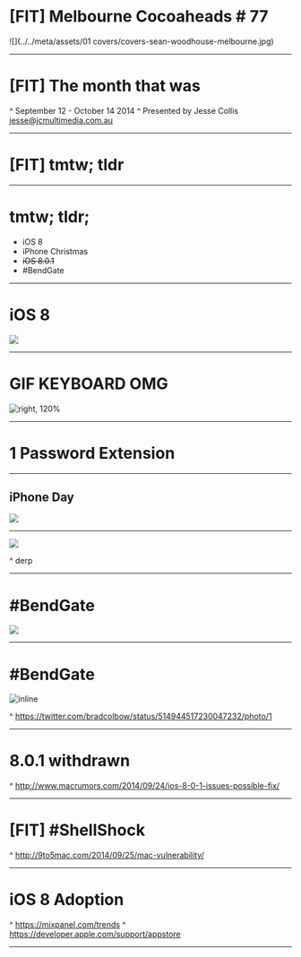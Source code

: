 # [FIT] Melbourne Cocoaheads # 77

![](../../meta/assets/01 covers/covers-sean-woodhouse-melbourne.jpg)

---

# [FIT] The month that was

^ September 12 - October 14 2014
^ Presented by Jesse Collis jesse@jcmultimedia.com.au

---

# [FIT] tmtw; tldr

---

# tmtw; tldr;

- iOS 8
- iPhone Christmas
- ~~iOS 8.0.1~~
- #BendGate

---

# iOS 8

![](http://9to5mac.files.wordpress.com/2014/09/ios8logo.png?w=655&h=368)

---

# GIF KEYBOARD OMG

![right, 120%](http://a3.mzstatic.com/au/r30/Purple3/v4/44/d3/dc/44d3dc0b-ee2b-35bb-90a3-9dda61c0cb94/screen322x572.jpeg)

---

# 1 Password Extension

---

## iPhone Day

![](http://9to5mac.files.wordpress.com/2014/09/aapl.jpg?w=704&h=420)

---

![](http://youtu.be/7lhXOgJ8ahA?t=16s)

^ derp

---

# #BendGate

![](https://pbs.twimg.com/media/ByTkNHKIUAEF7LF.jpg:large)

---

# #BendGate

![inline](https://pbs.twimg.com/media/ByVzT1JIcAAk01Q.png:large)

^ https://twitter.com/bradcolbow/status/514944517230047232/photo/1

--- 

# 8.0.1 withdrawn

^ http://www.macrumors.com/2014/09/24/ios-8-0-1-issues-possible-fix/

---

# [FIT] #ShellShock

^ http://9to5mac.com/2014/09/25/mac-vulnerability/

---

# iOS 8 Adoption

^ https://mixpanel.com/trends
^ https://developer.apple.com/support/appstore

---
